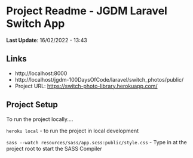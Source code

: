# Project Readme - JGDM Laravel Switch App

**Last Update**: 16/02/2022 - 13:43

## Links
+ http://localhost:8000
+ http://localhost/jgdm-100DaysOfCode/laravel/switch_photos/public/
+ Project URL: https://switch-photo-library.herokuapp.com/


## Project Setup


To run the project locally....


`heroku local` - to run the project in local development

`sass --watch resources/sass/app.scss:public/style.css` - Type in at the project root to start the SASS Compiler

